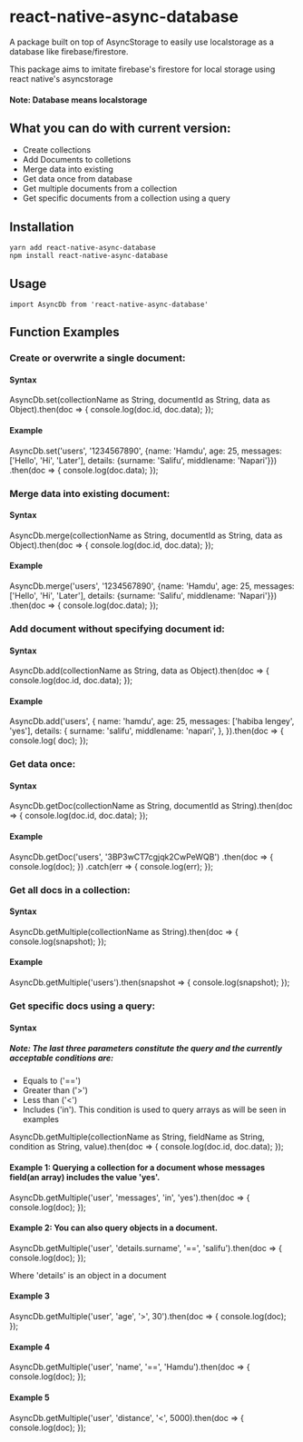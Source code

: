 # react-native-async-database

A package built on top of AsyncStorage to easily use localstorage as a database like firebase/firestore.

This package aims to imitate firebase's firestore for local storage using react native's asyncstorage

#### Note: Database means localstorage

## What you can do with current version:

- Create collections
- Add Documents to colletions
- Merge data into existing
- Get data once from database
- Get multiple documents from a collection
- Get specific documents from a collection using a query

## Installation
```
yarn add react-native-async-database
npm install react-native-async-database
```

## Usage
```
import AsyncDb from 'react-native-async-database'
```

## Function Examples

### Create or overwrite a single document:

#### Syntax

AsyncDb.set(collectionName as String, documentId as String, data as Object).then(doc => {
console.log(doc.id, doc.data);
});

#### Example

AsyncDb.set('users', '1234567890', {name: 'Hamdu', age: 25, messages:['Hello', 'Hi', 'Later'], details: {surname: 'Salifu', middlename: 'Napari'}})
.then(doc => {
console.log(doc.data);
});

### Merge data into existing document:

#### Syntax

AsyncDb.merge(collectionName as String, documentId as String, data as Object).then(doc => {
console.log(doc.id, doc.data);
});

#### Example

AsyncDb.merge('users', '1234567890', {name: 'Hamdu', age: 25, messages:['Hello', 'Hi', 'Later'], details: {surname: 'Salifu', middlename: 'Napari'}})
.then(doc => {
console.log(doc.data);
});

### Add document without specifying document id:

#### Syntax

AsyncDb.add(collectionName as String, data as Object).then(doc => {
console.log(doc.id, doc.data);
});

#### Example

AsyncDb.add('users', {
name: 'hamdu',
age: 25,
messages: ['habiba lengey', 'yes'],
details: {
surname: 'salifu',
middlename: 'napari',
},
}).then(doc => {
console.log( doc);
});

### Get data once:

#### Syntax

AsyncDb.getDoc(collectionName as String, documentId as String).then(doc => {
console.log(doc.id, doc.data);
});

#### Example

AsyncDb.getDoc('users', '3BP3wCT7cgjqk2CwPeWQB')
.then(doc => {
console.log(doc);
})
.catch(err => {
console.log(err);
});

### Get all docs in a collection:

#### Syntax

AsyncDb.getMultiple(collectionName as String).then(doc => {
console.log(snapshot);
});

#### Example

AsyncDb.getMultiple('users').then(snapshot => {
console.log(snapshot);
});

### Get specific docs using a query:

#### Syntax

##### Note: The last three parameters constitute the query and the currently acceptable conditions are:

- Equals to ('==')
- Greater than ('>')
- Less than ('<')
- Includes ('in'). This condition is used to query arrays as will be seen in examples

AsyncDb.getMultiple(collectionName as String, fieldName as String, condition as String, value).then(doc => {
console.log(doc.id, doc.data);
});

#### Example 1: Querying a collection for a document whose messages field(an array) includes the value 'yes'.

AsyncDb.getMultiple('user', 'messages', 'in', 'yes').then(doc => {
console.log(doc);
});

#### Example 2: You can also query objects in a document.

AsyncDb.getMultiple('user', 'details.surname', '==', 'salifu').then(doc => {
console.log(doc);
});

Where 'details' is an object in a document

#### Example 3

AsyncDb.getMultiple('user', 'age', '>', 30').then(doc => {
console.log(doc);
});

#### Example 4

AsyncDb.getMultiple('user', 'name', '==', 'Hamdu').then(doc => {
console.log(doc);
});

#### Example 5

AsyncDb.getMultiple('user', 'distance', '<', 5000).then(doc => {
console.log(doc);
});
